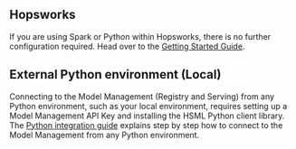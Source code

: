 ## Hopsworks

If you are using Spark or Python within Hopsworks, there is no further configuration required. Head over to the [Getting Started Guide](quickstart.md).

## External Python environment (Local)

Connecting to the Model Management (Registry and Serving) from any Python environment, such as your local environment, requires setting up a Model Management API Key and installing the HSML Python client library. The [Python integration guide](integrations/python.md) explains step by step how to connect to the Model Management from any Python environment.
